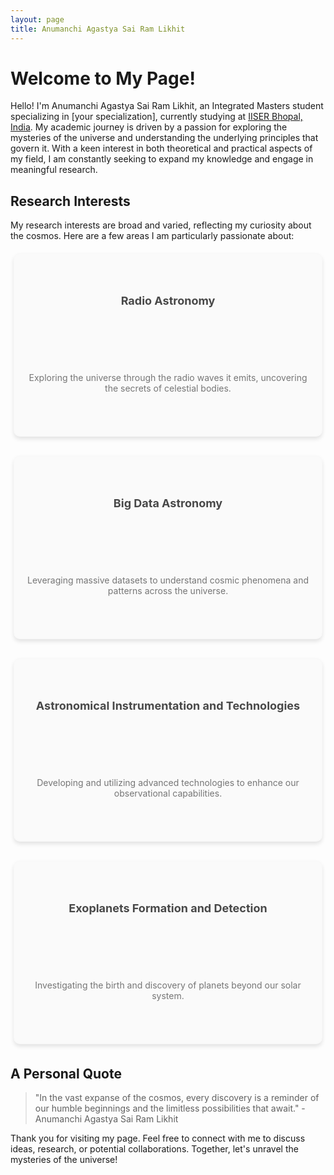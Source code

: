 ```yaml
---
layout: page
title: Anumanchi Agastya Sai Ram Likhit
---
```


<style>
.research-grid {
  display: flex;
  flex-wrap: wrap;
  justify-content: space-between; /* Adjusts spacing to maintain layout */
  gap: 20px; /* Adds space between the boxes */
}

.research-item {
  flex: 1 0 calc(25% - 20px); /* Flex grow, flex shrink, and basis */
  display: flex;
  flex-direction: column;
  justify-content: space-around; /* Distribute space around items */
  align-items: center; /* Center items vertically */
  text-align: center; /* Ensure text is centered */
  min-width: 240px; /* Fixed minimum width of the box */
  height: 250px; /* Adjusted height for uniformity */
  margin: 5px; /* Margin around the boxes */
  padding: 20px;
  border: 2px solid transparent;
  border-radius: 10px;
  background-color: #f9f9f9;
  box-shadow: 0 4px 6px rgba(0,0,0,0.1);
  transition: all 0.3s ease-in-out;
  overflow: hidden; /* Prevent overflow */
  position: relative; /* For pseudo-elements */
}

.research-item:before {
  content: "";
  position: absolute;
  top: -50%;
  left: -50%;
  width: 200%;
  height: 200%;
  background-color: rgba(255, 255, 255, 0.1);
  transition: all 0.5s ease;
  display: block;
  transform: rotate(45deg);
  pointer-events: none;
}

.research-item:hover:before {
  top: -20%;
  left: -20%;
  width: 140%;
  height: 140%;
}

.research-item:hover {
  border-color: #007bff; /* Highlight color */
  transform: translateY(-10px) scale(1.05);
  box-shadow: 0 10px 20px rgba(0, 0, 0, 0.2);
}

.research-item h4 {
  margin-top: 10px;
  font-size: 18px;
  color: #333;
}

.research-item p {
  font-size: 14px;
  color: #666;
}
</style>

# Welcome to My Page!

Hello! I'm Anumanchi Agastya Sai Ram Likhit, an Integrated Masters student specializing in [your specialization], currently studying at [IISER Bhopal, India](https://www.iiserb.ac.in/). My academic journey is driven by a passion for exploring the mysteries of the universe and understanding the underlying principles that govern it. With a keen interest in both theoretical and practical aspects of my field, I am constantly seeking to expand my knowledge and engage in meaningful research.

## Research Interests

My research interests are broad and varied, reflecting my curiosity about the cosmos. Here are a few areas I am particularly passionate about:

<div class="research-grid">
  <div class="research-item">
    <h4>Radio Astronomy</h4>
    <p>Exploring the universe through the radio waves it emits, uncovering the secrets of celestial bodies.</p>
  </div>

  <div class="research-item">
    <h4>Big Data Astronomy</h4>
    <p>Leveraging massive datasets to understand cosmic phenomena and patterns across the universe.</p>
  </div>

  <div class="research-item">
    <h4>Astronomical Instrumentation and Technologies</h4>
    <p>Developing and utilizing advanced technologies to enhance our observational capabilities.</p>
  </div>

  <div class="research-item">
    <h4>Exoplanets Formation and Detection</h4>
    <p>Investigating the birth and discovery of planets beyond our solar system.</p>
  </div>
</div>

## A Personal Quote

> "In the vast expanse of the cosmos, every discovery is a reminder of our humble beginnings and the limitless possibilities that await." - Anumanchi Agastya Sai Ram Likhit

Thank you for visiting my page. Feel free to connect with me to discuss ideas, research, or potential collaborations. Together, let's unravel the mysteries of the universe!

